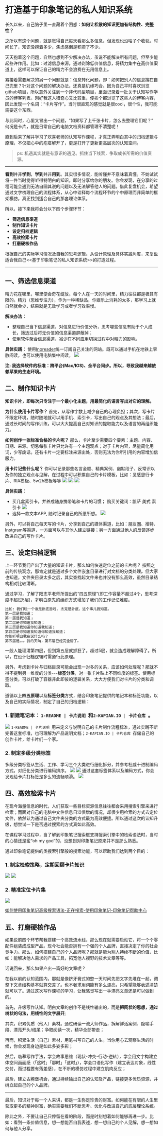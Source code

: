 # 打造基于印象笔记的私人知识系统

长久以来，自己脑子里一直藏着个困惑：**如何让松散的知识更加有结构性、完整性？**

之所以有这个问题，就是觉得自己每天看那么多信息，但发现也没啥子个收获。时间长了，知识没捞着多少，焦虑感倒是积攒了不少。

天天抱着这个问题，自然也想到不少解决办法，虽说不能解决所有问题，但至少能起些许作用。比如：过滤信息来源，通过剃除低价值信息，将精力集中在高价值渠道上，这样可以保证自己的精力不会浪费在无用信息上。

紧接着需要解决的另一个问题就是：信息转化问题，即：如何把别人的信息揣在自己兜里？针对这个问题的解决办法，还真是机缘巧合。因为自己平时喜欢浏览github项目，所以意外关注到一个非代码型项目，里面记录着一批关于认知写作学员的博客列表。刚好我这人猎奇心又比较重，便挨个都浏览了这些人的博客内容，因此发现一个名词：“卡片写作”。当时很直观的感觉就是很cool，很个性，我可能需要这个东西。

与此同时，心里又冒出一个问题，“如果写了上千张卡片，怎么去整理它们呢？” 何况是卡片，就是日常自己的电脑文档资料都管理不清楚呢！

直到后来了解并学习了欢喜老师的认知写作课程，才真正弄明白其中的归档逻辑与原理，不仅把心中的疙瘩解开了，更是打开了更新更高层次的认知空间。

> ps: 机遇其实就是有意识的遇见。抓住当下线索，争取成长所需的价值资源。

----
**看到**并非**学到**，**学到**并非**用到**。其实很多情况，能听懂并不意味着真懂。不妨试试将一件当时觉得听得特明白的知识，即时分享给你的朋友。你会发现，在分享的过程可能会遇到无法自圆其说的问题以及无法解答他人的问题。借此复盘机会，希望通过文字梳理自己的流程体系，从心中诠释每个流程环节的个中原理而非简单的框架模仿，真正找到适合自己的那套理论体系。

所以，接下来我将会分以下四个步骤环节：

- **筛选信息渠道**
- **制作知识卡片**
- **设定归档逻辑**
- **高效检索卡片**
- **打磨硬核作品**

根据自己的实际学习情况及自我的思考逻辑，从设计原理及具体实践角度，来复盘适合我自己\<\<基于印象笔记的私人知识系统\>\>的打造过程。

----

## 一、筛选信息渠道

精力花在哪里，哪里便会奇花绽放。每个人在一天的时间里，精力往往都是极其有限的。精力（思维专注力），作为一种稀缺品，你娱乐上消耗的太多，那学习上就自然就会少，结果就是无效学习或者学习效率慢。

**解决办法：**
- 整理自己当下信息渠道，对信息进行价值分析，思考哪些信息有助于个人成长，筛选过后将无价值的信息渠道屏蔽掉；
- 使用软件聚合信息渠道，减少在不同应用切换过程中对精力的影响。

**具体实践：**
使用[Inoreader](https://www.inoreader.com)统一订阅自己关注的网站。既可以通过手机在地铁上零散阅读，也可以使用电脑集中阅读。
![](http://cdn.hackdapp.com/2019-12-08-124645.jpg)

**注: 我选择软件的标准：跨平台(Mac/IOS)、全平台同步。所以，导致我越来越依赖苹果的生态环境。**

## 二、制作知识卡片

**知识卡片，即每次只专注于一个最小化主题，用最简化的语言写出对它的理解。**

**为什么使用卡片写作？**
首先，从写作字数上减少自己的心理负担；其次，写卡片不限定环境，随时随地就可以用手机、索引卡，写出自己的观点及其想法；最后，通过长时间的写作训练，可以大大提高自己对知识的提取能力以及语言的再组织能力。

**如何创作一张标准合格的卡片呢？**
那么，卡片至少需要四个要素：主题、内容、日期、来源。切忌每张卡片只允许有一个主题观点；对于卡片内容，尽量简化用词，少写废话。还有卡片一定要标注来源出处，否则无法为你所引用的内容增加信服力。

**用卡片记些什么呢？**
你可以记录那些名言金顺、精典案例、幽默段子、反常识以及你的独立观点与见解，在过程中可以积累自己的卡片模板，比如：见感思行卡片、RIA模板、5w2h模板等等
![](http://cdn.hackdapp.com/2019-12-08-162302.jpg) ![](http://cdn.hackdapp.com/2019-12-08-162553.jpg) ![](http://cdn.hackdapp.com/2019-12-08-162637.jpg)

**具体实践：**
- 买几盒索引卡，并养成随身携带笔和卡片的习惯；
	购买关键词：凯萨 美式 索引卡
	![](http://cdn.hackdapp.com/2019-12-08-125627.jpg)
- 选择一款文本APP, 随时记录自己的所思所想。
	![](http://cdn.hackdapp.com/2019-12-08-132333.jpg)

另外，可以将自己每天写的卡片，分享到自己的媒体渠道，比如：朋友圈、推特、Instgram等渠道，一方面可以与其他人建立链接；另一方面通过他人的反馈逐步改进自己的写作卡片。

## 三、设定归档逻辑

上一环节我们产出了大量的知识卡片，那么如何快速定位之前的卡片呢？
按照之前的传统观念，那肯定就是通过多个文件嵌套目录进行对文档的分类处理。但大家也知道，文件夹目录太多之后，其实查找起文件来也并没有那么高效，虽然目录结构相对比较清晰。

通过学习，了解了阳志平老师所提出的“四五原理”(即工作容量不超过4个，思考深度不超过5层)，才明白原先的组织方式增加了我们的工作记忆难度。

```bash
比如: 我们玩一个谁是卧底游戏. 杰克是卧底，这个事儿我知道。
第一层是我知道；
第一层是我知道；
第二层是你知道我知道；
第三层是我知道你知道我知道；
第四层是你知道我知道你知道我知道；
你能听明白我在说什么吗？
第五层是。。。我的天呐，第五层已经完全懵了。
```

一般人能理清第四层，但到第五层就抓狂了。超过5层，就会造成理解障碍了。所以，在设计归档逻辑时需遵行此原理。

另外，考虑到卡片与归档目录可能会出现一对多的关系，应该如何处理呢？那就不得不提到另一维度的分类---**标签分类**，对一张卡片贴上不同维度的标签。使用标签分类，可以打破了容器非此即彼的逻辑关系，大大方便我们对卡片的分类和调取。

遵循以上**四五原理**以及**标签分类**方式，结合印象笔记提供的笔记本和标签功能，以及自己的实际情况，制定了自己的归档逻辑：

### 1. 新建笔记本： `1-README | 卡片说明 `和`2-KAPIAN.IO | 卡片仓库 `。

![](http://cdn.hackdapp.com/2019-12-08-135904.jpg)
`1-README | 卡片说明 `用来定义与说明自己的卡片制作流程标准，通过实践不断完善这套标准，也可理解为产品说明文档；`2-KAPIAN.IO | 卡片仓库 `存储自己的创作卡片，给卡片们一个家。

### 2. 制定多级分类标签

多级分类标签从生活、工作、学习三个大类进行细化拆分，并参考杜威十进制编码方式，对细化分类进行编码排序。
![](http://cdn.hackdapp.com/2019-12-08-143716.jpg) ![](http://cdn.hackdapp.com/2019-12-08-151705.jpg)
通过这套标签体系以及编码方式，你会发现给卡片打标签是多么的流畅顺滑。
![](http://cdn.hackdapp.com/2019-12-08-2019-12-08%2023.08.41.gif)

## 四、高效检索卡片

在现今海量信息的时代，人们获取一些目标资源信息往往都会采用搜索引擎来进行检索；而面对自己的电脑中文件信息日溢俱增的情况，却很少用检索的方式去定位文件，依然认为通过自己文件夹分类的方式最为高效便捷。所以通过这次的认知升级，想尝试一下是否通过搜索的方式真如此高效。

在课程学习过程中，当了解到印象笔记搜索框支持搜索引擎中的检索语法时，当时的心情还是蛮“oh my god”的，没想到对印象笔记原来并不是那么熟悉。

通过印象笔记提供的类搜索引擎般的搜索功能，可以帮助我们达到两个目的：

### 1. 制定检索策略，定期回顾卡片知识

![](http://cdn.hackdapp.com/2019-12-08-153743.jpg) ![](http://cdn.hackdapp.com/2019-12-08-153921.jpg)

### 2. 精准定位卡片集

![](http://cdn.hackdapp.com/2019-12-08-154226.jpg)

[如何使用印象笔记高级搜索语法-正在搜索-使用印象笔记-印象笔记帮助中心](https://help.yinxiang.com/hc/articles/62969)

## 五、打磨硬核作品

如果说前四个环节帮我搭建一个高效流水线，那么现在就需要启动它，将一个个零配件组装成成型产品。现今社会能否拥有一个强的个人品牌，直接决定了你的社会竞争力。那么，如何搭建自己的个人品牌呢？那就是能为别人持续不断的价值，比如：能解决他人需求的产品工具，拓宽他人视野的技术文章等等。

话说回来，那么如果产出一篇好的文章呢？

在我以前的认知范围内，那就是像挤牙膏式的憋一天时间先把文字先堆在一起，调整下文章结构基本就算交差了。也不奢求用词能有多么漂亮，只希望能够表述清楚就可以了。通过这次写作课程的学习，让我感觉写出一手漂亮文章还是可以做到的。

首先，升级写作认知。明白文章的创作不是线性输出的，而是**把网状的思想，通过树状的句法，用线性的文字展开**;

其次，积累优质（他人）素材。通过研读一流大师作品，拆解鲜活案例、隐喻手段、漂亮开头/结尾；争取阅读一次，精华全部带走；

再而，积累生活（自己）素材，用笔书写自己的人生。当你用心去观察生活的时候，你会发现身边是如此多姿多彩；

然后，临摹写作手法，学会故事思维（现状-冲突-行动-逆转），学会用文字构建立体空间画面感（「这时」「那时」「这时」），学会口语化写作（建立表达对象，线性交付，而过程要有落差感），在不断的模仿过程中建立肌肉反应；



最后，建立古腾堡机会，通过持续输出自己的认知及产品，链接更多优质资源，并树立起自己的个人品牌。

----

最后，知识对于每一个人来讲，都是一生弥足珍贵的财富。如何能在有限的人生里获取更多的精神财富，确实需要我们不断思考、优化与改进自己的底层理论系统。

除此之外，不要让自己只停留在看的阶段，而是时刻想着如何能够再进一步。比如：看到一条价值信息，想一想能否自我表述，想一想自己的个人见解，想一想如何与他人分享。
